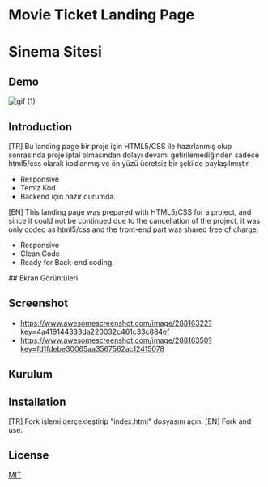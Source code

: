 # Movie Ticket Landing Page
# Sinema Sitesi

## Demo
![gif (1)](https://user-images.githubusercontent.com/53059811/175771119-d88a9801-1e70-40ce-91af-fabe1217d751.gif)


## Introduction

[TR]
Bu landing page bir proje için HTML5/CSS ile hazırlanmış olup sonrasında proje iptal olmasından dolayı devamı getirilemediğinden sadece html5/css olarak kodlanmış ve ön yüzü ücretsiz bir şekilde paylaşılmıştır.

- Responsive
- Temiz Kod
- Backend için hazır durumda.


[EN]
This landing page was prepared with HTML5/CSS for a project, and since it could not be continued due to the cancellation of the project, it was only coded as html5/css and the front-end part was shared free of charge.

- Responsive
- Clean Code
- Ready for Back-end coding.

## Ekran Görüntüleri
## Screenshot
- https://www.awesomescreenshot.com/image/28816322?key=4a419144333da220032c461c33c884ef
- https://www.awesomescreenshot.com/image/28816350?key=fd1fdebe30065aa3567562ac12415078


## Kurulum
## Installation

[TR] Fork işlemi gerçekleştirip "index.html" dosyasını açın.
[EN] Fork and use.


## License
[MIT](https://choosealicense.com/licenses/mit/)
